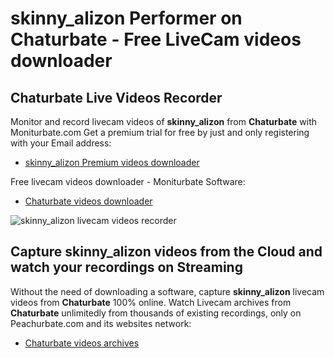 # skinny_alizon Performer on Chaturbate - Free LiveCam videos downloader

## Chaturbate Live Videos Recorder

Monitor and record livecam videos of **skinny_alizon** from **Chaturbate** with Moniturbate.com
Get a premium trial for free by just and only registering with your Email address:
* [skinny_alizon Premium videos downloader](https://moniturbate.com/request-demo-licence-key.html)

Free livecam videos downloader - Moniturbate Software:
* [Chaturbate videos downloader](https://moniturbate.com/moniturbate-download-software.html)

![skinny_alizon livecam videos recorder](https://peachurnet.com/templates/moniturbate-software.png)


## Capture skinny_alizon videos from the Cloud and watch your recordings on Streaming

Without the need of downloading a software, capture **skinny_alizon** livecam videos from **Chaturbate** 100% online.
Watch Livecam archives from **Chaturbate** unlimitedly from thousands of existing recordings, only on Peachurbate.com and its websites network:
* [Chaturbate videos archives](https://peachurnet.com/)